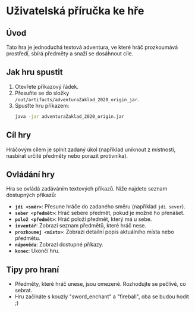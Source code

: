 # Uživatelská příručka ke hře

## Úvod
Tato hra je jednoduchá textová adventura, ve které hráč prozkoumává prostředí, sbírá předměty a snaží se dosáhnout cíle.

## Jak hru spustit
1. Otevřete příkazový řádek.
2. Přesuňte se do složky `/out/artifacts/adventuraZaklad_2020_origin_jar`.
3. Spusťte hru příkazem:
   ```bash
   java -jar adventuraZaklad_2020_origin.jar
   ```

## Cíl hry
Hráčovým cílem je splnit zadaný úkol (například uniknout z místnosti, nasbírat určité předměty nebo porazit protivníka).

## Ovládání hry
Hra se ovládá zadáváním textových příkazů. Níže najdete seznam dostupných příkazů:

- **`jdi <směr>`**: Přesune hráče do zadaného směru (například `jdi sever`).
- **`seber <předmět>`**: Hráč sebere předmět, pokud je možné ho přenášet.
- **`polož <předmět>`**: Hráč položí předmět, který má u sebe.
- **`inventář`**: Zobrazí seznam předmětů, které hráč nese.
- **`prozkoumej <místo>`**: Zobrazí detailní popis aktuálního místa nebo předmětu.
- **`nápověda`**: Zobrazí dostupné příkazy.
- **`konec`**: Ukončí hru.

## Tipy pro hraní
- Předměty, které hráč unese, jsou omezené. Rozhodujte se pečlivě, co sebrat.
- Hru začínáte s kouzly "sword_enchant" a "fireball", oba se budou hodit ;)